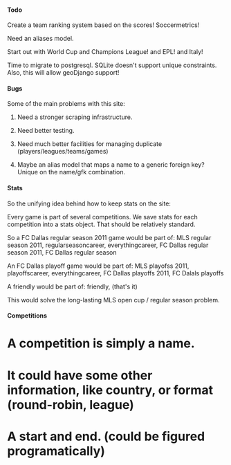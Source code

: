 
#### Todo

Create a team ranking system based on the scores!
Soccermetrics!

Need an aliases model.

Start out with World Cup and Champions League! and EPL! and Italy!

Time to migrate to postgresql. SQLite doesn't support unique constraints.
Also, this will allow geoDjango support!

#### Bugs

Some of the main problems with this site:

1. Need a stronger scraping infrastructure.
2. Need better testing.
3. Need much better facilities for managing duplicate (players/leagues/teams/games)

5. Maybe an alias model that maps a name to a generic foreign key? Unique on the name/gfk combination.


#### Stats

So the unifying idea behind how to keep stats on the site:

Every game is part of several competitions. We save stats for each competition into a stats object. That should be relatively standard. 

So a FC Dallas regular season  2011 game would be part of:
MLS regular season 2011, regularseasoncareer, everythingcareer, FC Dallas regular season 2011, FC Dallas regular season

An FC Dallas playoff game would be part of:
MLS playofss 2011, playoffscareer, everythingcareer, FC Dallas playoffs 2011, FC Dalals playoffs

A friendly would be part of:
friendly, (that's it)

This would solve the long-lasting MLS open cup / regular season problem.

#### Competitions 

# A competition is simply a name.
# It could have some other information, like country, or format (round-robin, league)
# A start and end. (could be figured programatically)



